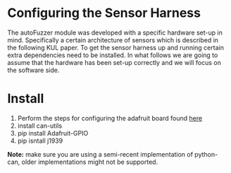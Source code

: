 # Configuring the Sensor Harness
The autoFuzzer module was developed with a specific hardware set-up in mind.
Specifically a certain architecture of sensors which is described in the following KUL paper.
To get the sensor harness up and running certain extra dependencies need to be installed.
In what follows we are going to assume that the hardware has been set-up correctly and we will focus on the software side.

# Install
1. Perform the steps for configuring the adafruit board found [here](https://learn.adafruit.com/adafruit-ft232h-breakout/linux-setup)
2. install can-utils
3. pip install Adafruit-GPIO
4. pip isntall j1939

**Note:** make sure you are using a semi-recent implementation of python-can, older implementations might not be supported.
